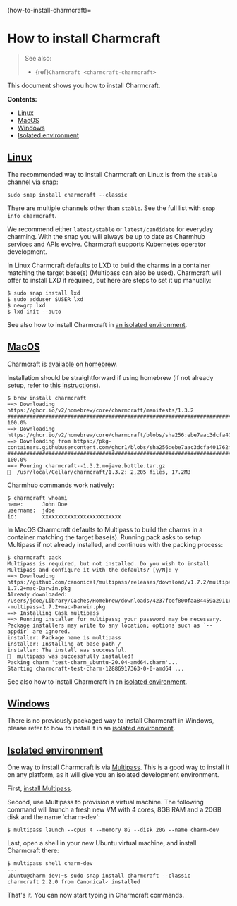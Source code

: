 (how-to-install-charmcraft)=
# How to install Charmcraft

> See also:
> - {ref}`Charmcraft <charmcraft-charmcraft>`

This document shows you how to install Charmcraft.

**Contents:**

- [Linux](#heading--linux)
- [MacOS](#heading--macos)
- [Windows](#heading--windows)
- [Isolated environment](#heading--isolated)


<a href="#heading--linux"><h2 id="heading--linux">Linux</h2></a>

The recommended way to install Charmcraft on Linux is from the `stable` channel via snap:

    sudo snap install charmcraft --classic

There are multiple channels other than `stable`. See the full list with `snap info charmcraft`. 

We recommend either `latest/stable` or `latest/candidate` for everyday charming. With the snap you will always be up to date as Charmhub services and APIs evolve. Charmcraft supports Kubernetes operator development.

In Linux Charmcraft defaults to LXD to build the charms in a container matching the target base(s) (Multipass can also be used). Charmcraft will offer to install LXD if required, but here are steps to set it up manually:

```text
$ sudo snap install lxd
$ sudo adduser $USER lxd
$ newgrp lxd
$ lxd init --auto
```

See also how to install Charmcraft in [an isolated environment](#heading--isolated).


<a href="#heading--macos"><h2 id="heading--macos">MacOS</h2></a>

Charmcraft is [available on homebrew](https://formulae.brew.sh/formula/charmcraft).

Installation should be straightforward if using homebrew (if not already setup, refer to [this instructions](https://brew.sh/)).

```text
$ brew install charmcraft
==> Downloading https://ghcr.io/v2/homebrew/core/charmcraft/manifests/1.3.2
######################################################################## 100.0%
==> Downloading https://ghcr.io/v2/homebrew/core/charmcraft/blobs/sha256:ebe7aac3dcfa401762faaf339a28e64bb5fb277a7d96bbcfb72bdc
==> Downloading from https://pkg-containers.githubusercontent.com/ghcr1/blobs/sha256:ebe7aac3dcfa401762faaf339a28e64bb5fb277a7d
######################################################################## 100.0%
==> Pouring charmcraft--1.3.2.mojave.bottle.tar.gz
🍺  /usr/local/Cellar/charmcraft/1.3.2: 2,205 files, 17.2MB
```

Charmhub commands work natively:

```text
$ charmcraft whoami
name:      John Doe
username:  jdoe
id:        xxxxxxxxxxxxxxxxxxxxxxxxx
```

In MacOS Charmcraft defaults to Multipass to build the charms in a container matching the target base(s). Running pack asks to setup Multipass if not already installed, and continues with the packing process:

```text
$ charmcraft pack
Multipass is required, but not installed. Do you wish to install Multipass and configure it with the defaults? [y/N]: y
==> Downloading https://github.com/canonical/multipass/releases/download/v1.7.2/multipass-1.7.2+mac-Darwin.pkg
Already downloaded: /Users/jdoe/Library/Caches/Homebrew/downloads/4237fcef800faa84459a2911c3818dfa76f1532d693b151438f1c8266318715b--multipass-1.7.2+mac-Darwin.pkg
==> Installing Cask multipass
==> Running installer for multipass; your password may be necessary.
Package installers may write to any location; options such as `--appdir` are ignored.
installer: Package name is multipass
installer: Installing at base path /
installer: The install was successful.
🍺  multipass was successfully installed!
Packing charm 'test-charm_ubuntu-20.04-amd64.charm'...
Starting charmcraft-test-charm-12886917363-0-0-amd64 ...
```

See also how to install Charmcraft in an [isolated environment](#heading--isolated).


<a href="#heading--windows"><h2 id="heading--windows">Windows</h2></a>

There is no previously packaged way to install Charmcraft in Windows, please refer to how to install it in an [isolated environment](#heading--isolated).


<a href="#heading--isolated"><h2 id="heading--isolated">Isolated environment</h2></a>

One way to install Charmcraft is via [Multipass](https://multipass.run/). This is a good way to install it on any platform, as it will give you an isolated development environment. 

First, [install Multipass](https://multipass.run/docs/how-to-install-multipass).

Second, use Multipass to provision a virtual machine. The following command will launch a fresh new VM with 4 cores, 8GB RAM and a 20GB disk and the name 'charm-dev':

```text
$ multipass launch --cpus 4 --memory 8G --disk 20G --name charm-dev
```

Last,  open  a shell in your new Ubuntu virtual machine, and install Charmcraft there:

```text
$ multipass shell charm-dev
...
ubuntu@charm-dev:~$ sudo snap install charmcraft --classic
charmcraft 2.2.0 from Canonical✓ installed
```

That's it. You can now start typing in Charmcraft commands.